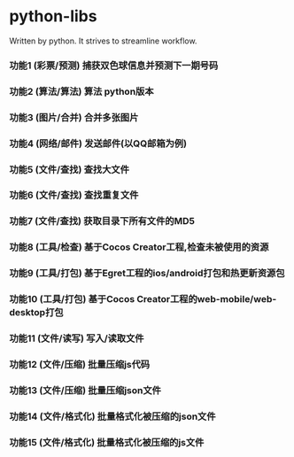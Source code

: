 # python-libs
Written by python. It strives to streamline workflow.

### 功能1 (彩票/预测) 捕获双色球信息并预测下一期号码
### 功能2 (算法/算法) 算法 python版本
### 功能3 (图片/合并) 合并多张图片
### 功能4 (网络/邮件) 发送邮件(以QQ邮箱为例)
### 功能5 (文件/查找) 查找大文件
### 功能6 (文件/查找) 查找重复文件
### 功能7 (文件/查找) 获取目录下所有文件的MD5
### 功能8 (工具/检查) 基于Cocos Creator工程,检查未被使用的资源
### 功能9 (工具/打包) 基于Egret工程的ios/android打包和热更新资源包
### 功能10 (工具/打包) 基于Cocos Creator工程的web-mobile/web-desktop打包
### 功能11 (文件/读写) 写入/读取文件
### 功能12 (文件/压缩) 批量压缩js代码
### 功能13 (文件/压缩) 批量压缩json文件
### 功能14 (文件/格式化) 批量格式化被压缩的json文件
### 功能15 (文件/格式化) 批量格式化被压缩的js文件